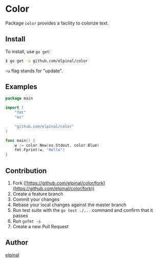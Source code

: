 # Color

Package `color` provides a facility to colorize text.

## Install

To install, use `go get`:

```bash
$ go get -u github.com/elpinal/color
```

-u flag stands for "update".

## Examples

```go
package main

import (
    "fmt"
    "os"

    "github.com/elpinal/color"
)

func main() {
    w := color.New(os.Stdout, color.Blue)
    fmt.Fprint(w, "Hello")
}
```

## Contribution

1. Fork ([https://github.com/elpinal/color/fork](https://github.com/elpinal/color/fork))
1. Create a feature branch
1. Commit your changes
1. Rebase your local changes against the master branch
1. Run test suite with the `go test ./...` command and confirm that it passes
1. Run `gofmt -s`
1. Create a new Pull Request

## Author

[elpinal](https://github.com/elpinal)
